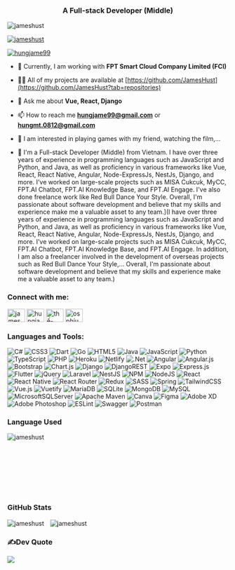 <h3 align="center">A Full-stack Developer (Middle)</h3>

<p align="left"> <img src="https://komarev.com/ghpvc/?username=jameshust&label=Profile%20views&color=0e75b6&style=flat" alt="jameshust" /> </p>

<p align="left"> <a href="https://github.com/ryo-ma/github-profile-trophy"><img src="https://github-profile-trophy.vercel.app/?username=jameshust" alt="jameshust" /></a> </p>

<p align="left"> <a href="https://twitter.com/hungjame99" target="blank"><img src="https://img.shields.io/twitter/follow/hungjame99?logo=twitter&style=for-the-badge" alt="hungjame99" /></a> </p>

- 🔭 Currently, I am working with **FPT Smart Cloud Company Limited (FCI)**

- 👨‍💻 All of my projects are available at [https://github.com/JamesHust](https://github.com/JamesHust?tab=repositories)

- 💬 Ask me about **Vue, React, Django**

- 📫 How to reach me **hungjame99@gmail.com** or **hungmt.0812@gmail.com**

- 👋 I am interested in playing games with my friend, watching the film,... 

- 📄 I'm a Full-stack Developer (Middle) from Vietnam. I have over three years of experience in programming languages such as JavaScript and Python, and Java, as well as proficiency in various frameworks like Vue, React, React Native, Angular, Node-ExpressJs, NestJs, Django, and more. I've worked on large-scale projects such as MISA Cukcuk, MyCC, FPT.AI Chatbot, FPT.AI Knowledge Base, and FPT.AI Engage. I've also done freelance work like Red Bull Dance Your Style. Overall, I'm passionate about software development and believe that my skills and experience make me a valuable asset to any team.](I have over three years of experience in programming languages such as JavaScript and Python, and Java, as well as proficiency in various frameworks like Vue, React, React Native, Angular, Node-ExpressJs, NestJs, Django, and more. I've worked on large-scale projects such as MISA Cukcuk, MyCC, FPT.AI Chatbot, FPT.AI Knowledge Base, and FPT.AI Engage. In addition, I am also a freelancer involved in the development of overseas projects such as Red Bull Dance Your Style,... Overall, I'm passionate about software development and believe that my skills and experience make me a valuable asset to any team.)


<h3 align="left">Connect with me:</h3>

<p align="left">
  <a href="https://dev.to/jameshust" target="blank"><img align="center" src="https://raw.githubusercontent.com/rahuldkjain/github-profile-readme-generator/master/src/images/icons/Social/devto.svg" alt="jameshust" height="30" width="40" /></a>
  <a href="https://twitter.com/hungjame99" target="blank"><img align="center" src="https://raw.githubusercontent.com/rahuldkjain/github-profile-readme-generator/master/src/images/icons/Social/twitter.svg" alt="hungjame99" height="30" width="40" /></a>
  <a href="https://linkedin.com/in/thế-hưng-2b8915192" target="blank"><img align="center" src="https://raw.githubusercontent.com/rahuldkjain/github-profile-readme-generator/master/src/images/icons/Social/linked-in-alt.svg" alt="thế-hưng-2b8915192" height="30" width="40" /></a>
  <a href="https://fb.com/osphiuchus99" target="blank"><img align="center" src="https://raw.githubusercontent.com/rahuldkjain/github-profile-readme-generator/master/src/images/icons/Social/facebook.svg" alt="osphiuchus99" height="30" width="40" /></a>
</p>

<h3 align="left">Languages and Tools:</h3>

![C#](https://img.shields.io/badge/c%23-%23239120.svg?style=flat&logo=c-sharp&logoColor=white) ![CSS3](https://img.shields.io/badge/css3-%231572B6.svg?style=flat&logo=css3&logoColor=white) ![Dart](https://img.shields.io/badge/dart-%230175C2.svg?style=flat&logo=dart&logoColor=white) ![Go](https://img.shields.io/badge/go-%2300ADD8.svg?style=flat&logo=go&logoColor=white) ![HTML5](https://img.shields.io/badge/html5-%23E34F26.svg?style=flat&logo=html5&logoColor=white) ![Java](https://img.shields.io/badge/java-%23ED8B00.svg?style=flat&logo=java&logoColor=white) ![JavaScript](https://img.shields.io/badge/javascript-%23323330.svg?style=flat&logo=javascript&logoColor=%23F7DF1E) ![Python](https://img.shields.io/badge/python-3670A0?style=flat&logo=python&logoColor=ffdd54) ![TypeScript](https://img.shields.io/badge/typescript-%23007ACC.svg?style=flat&logo=typescript&logoColor=white) ![PHP](https://img.shields.io/badge/php-%23777BB4.svg?style=flat&logo=php&logoColor=white) ![Heroku](https://img.shields.io/badge/heroku-%23430098.svg?style=flat&logo=heroku&logoColor=white) ![Netlify](https://img.shields.io/badge/netlify-%23000000.svg?style=flat&logo=netlify&logoColor=#00C7B7) ![.Net](https://img.shields.io/badge/.NET-5C2D91?style=flat&logo=.net&logoColor=white) ![Angular](https://img.shields.io/badge/angular-%23DD0031.svg?style=flat&logo=angular&logoColor=white) ![Angular.js](https://img.shields.io/badge/angular.js-%23E23237.svg?style=flat&logo=angularjs&logoColor=white) ![Bootstrap](https://img.shields.io/badge/bootstrap-%23563D7C.svg?style=flat&logo=bootstrap&logoColor=white) ![Chart.js](https://img.shields.io/badge/chart.js-F5788D.svg?style=flat&logo=chart.js&logoColor=white) ![Django](https://img.shields.io/badge/django-%23092E20.svg?style=flat&logo=django&logoColor=white) ![DjangoREST](https://img.shields.io/badge/DJANGO-REST-ff1709?style=flat&logo=django&logoColor=white&color=ff1709&labelColor=gray) ![Expo](https://img.shields.io/badge/expo-1C1E24?style=flat&logo=expo&logoColor=#D04A37) ![Express.js](https://img.shields.io/badge/express.js-%23404d59.svg?style=flat&logo=express&logoColor=%2361DAFB) ![Flutter](https://img.shields.io/badge/Flutter-%2302569B.svg?style=flat&logo=Flutter&logoColor=white) ![jQuery](https://img.shields.io/badge/jquery-%230769AD.svg?style=flat&logo=jquery&logoColor=white) ![Laravel](https://img.shields.io/badge/laravel-%23FF2D20.svg?style=flat&logo=laravel&logoColor=white) ![NestJS](https://img.shields.io/badge/nestjs-%23E0234E.svg?style=flat&logo=nestjs&logoColor=white) ![NPM](https://img.shields.io/badge/NPM-%23000000.svg?style=flat&logo=npm&logoColor=white) ![NodeJS](https://img.shields.io/badge/node.js-6DA55F?style=flat&logo=node.js&logoColor=white) ![React](https://img.shields.io/badge/react-%2320232a.svg?style=flat&logo=react&logoColor=%2361DAFB) ![React Native](https://img.shields.io/badge/react_native-%2320232a.svg?style=flat&logo=react&logoColor=%2361DAFB) ![React Router](https://img.shields.io/badge/React_Router-CA4245?style=flat&logo=react-router&logoColor=white) ![Redux](https://img.shields.io/badge/redux-%23593d88.svg?style=flat&logo=redux&logoColor=white) ![SASS](https://img.shields.io/badge/SASS-hotpink.svg?style=flat&logo=SASS&logoColor=white) ![Spring](https://img.shields.io/badge/spring-%236DB33F.svg?style=flat&logo=spring&logoColor=white) ![TailwindCSS](https://img.shields.io/badge/tailwindcss-%2338B2AC.svg?style=flat&logo=tailwind-css&logoColor=white) ![Vue.js](https://img.shields.io/badge/vuejs-%2335495e.svg?style=flat&logo=vuedotjs&logoColor=%234FC08D) ![Vuetify](https://img.shields.io/badge/Vuetify-1867C0?style=flat&logo=vuetify&logoColor=AEDDFF) ![MariaDB](https://img.shields.io/badge/MariaDB-003545?style=flat&logo=mariadb&logoColor=white) ![SQLite](https://img.shields.io/badge/sqlite-%2307405e.svg?style=flat&logo=sqlite&logoColor=white) ![MongoDB](https://img.shields.io/badge/MongoDB-%234ea94b.svg?style=flat&logo=mongodb&logoColor=white) ![MySQL](https://img.shields.io/badge/mysql-%2300f.svg?style=flat&logo=mysql&logoColor=white) ![MicrosoftSQLServer](https://img.shields.io/badge/Microsoft%20SQL%20Sever-CC2927?style=flat&logo=microsoft%20sql%20server&logoColor=white) ![Apache Maven](https://img.shields.io/badge/Apache%20Maven-C71A36?style=flat&logo=Apache%20Maven&logoColor=white) ![Canva](https://img.shields.io/badge/Canva-%2300C4CC.svg?style=flat&logo=Canva&logoColor=white) 	![Figma](https://img.shields.io/badge/figma-%23F24E1E.svg?style=flat&logo=figma&logoColor=white) ![Adobe XD](https://img.shields.io/badge/Adobe%20XD-470137?style=flat&logo=Adobe%20XD&logoColor=#FF61F6) ![Adobe Photoshop](https://img.shields.io/badge/adobephotoshop-%2331A8FF.svg?style=flat&logo=adobephotoshop&logoColor=white) ![ESLint](https://img.shields.io/badge/ESLint-4B3263?style=flat&logo=eslint&logoColor=white) ![Swagger](https://img.shields.io/badge/-Swagger-%23Clojure?style=flat&logo=swagger&logoColor=white) ![Postman](https://img.shields.io/badge/Postman-FF6C37?style=flat&logo=postman&logoColor=white)

<h3>Language Used</h3>

<p><img align="left" src="https://github-readme-stats.vercel.app/api/top-langs?username=jameshust&show_icons=true&locale=en&layout=compact" alt="jameshust" /></p>
<br/><br/><br/><br/><br/><br/><br/><br/>

<h3>GitHub Stats</h3>

<p>
  <img align="center" src="https://github-readme-stats.vercel.app/api?username=jameshust&show_icons=true&locale=en" alt="jameshust" />
  <img align="center" style="margin-left: 10px" src="https://github-readme-streak-stats.herokuapp.com/?user=jameshust&" alt="jameshust" />
</p>


<h3 align="left">✍️Dev Quote</h3>

![](https://quotes-github-readme.vercel.app/api?type=horizontal&theme=radical)

